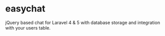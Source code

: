# easychat
jQuery based chat for Laravel 4 &amp; 5 with database storage and integration with your users table.

